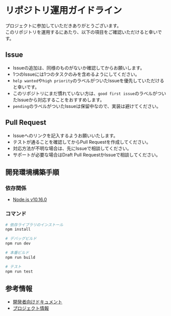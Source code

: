 # リポジトリ運用ガイドライン

プロジェクトに参加していただきありがとうございます。  
このリポジトリを運用するにあたり、以下の項目をご確認いただけると幸いです。


## Issue

- Issueの追加は、同様のものがないか確認してからお願いします。
- 1つのIssueには1つのタスクのみを含めるようにしてください。
- `help wanted`や`high priority`のラベルがついたIssueを優先していただけると幸いです。
- このリポジトリにまだ慣れていない方は、`good first issue`のラベルがついたIssueから対応することをおすすめします。
- `pending`のラベルがついたIssueは保留中なので、実装は避けてください。


## Pull Request

- Issueへのリンクを記入するようお願いいたします。
- テストが通ることを確認してからPull Requestを作成してください。
- 対応方法が不明な場合は、先にIssueで相談してください。
- サポートが必要な場合はDraft Pull RequestかIssueで相談してください。


## 開発環境構築手順

### 依存関係

- [Node.js v10.16.0](https://nodejs.org/ja/)


### コマンド

```sh
# 依存ライブラリのインストール
npm install

# デバッグビルド
npm run dev

# 本番ビルド
npm run build

# テスト
npm run test
```


## 参考情報

- [開発者向けドキュメント](doc/dev/)
- [プロジェクト情報](../sample_project/)
